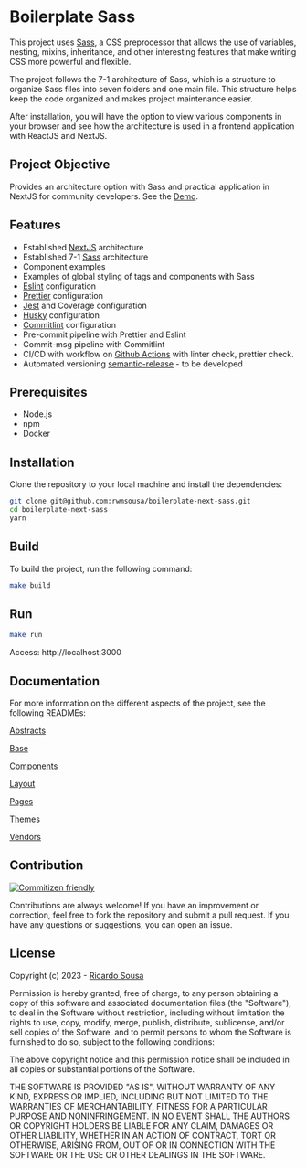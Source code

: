 # Boilerplate Sass

This project uses [Sass](https://sass-guidelin.es/), a CSS preprocessor that allows the use of variables, nesting, mixins, inheritance, and other interesting features that make writing CSS more powerful and flexible.

The project follows the 7-1 architecture of Sass, which is a structure to organize Sass files into seven folders and one main file. This structure helps keep the code organized and makes project maintenance easier.

After installation, you will have the option to view various components in your browser and see how the architecture is used in a frontend application with ReactJS and NextJS.

## Project Objective

Provides an architecture option with Sass and practical application in NextJS for community developers. See the [Demo](https://boilerplate-next-sass.vercel.app/).

## Features
- Established [NextJS](https://nextjs.org/) architecture
- Established 7-1 [Sass](https://sass-guidelin.es/) architecture
- Component examples
- Examples of global styling of tags and components with Sass
- [Eslint](https://eslint.org/) configuration
- [Prettier](https://prettier.io/) configuration
- [Jest](https://jestjs.io/) and Coverage configuration
- [Husky](https://typicode.github.io/husky/) configuration
- [Commitlint](https://commitlint.js.org/#/) configuration
- Pre-commit pipeline with Prettier and Eslint
- Commit-msg pipeline with Commitlint
- CI/CD with workflow on [Github Actions](https://github.com/features/actions) with linter check, prettier check.
- Automated versioning [semantic-release](https://semantic-release.gitbook.io/) - to be developed

## Prerequisites

-   Node.js
-   npm
-   Docker

## Installation

Clone the repository to your local machine and install the dependencies:

```bash
git clone git@github.com:rwmsousa/boilerplate-next-sass.git
cd boilerplate-next-sass
yarn
```

## Build

To build the project, run the following command:

```bash
make build
```

## Run

```bash
make run
```

Access: http://localhost:3000

## Documentation

For more information on the different aspects of the project, see the following READMEs:

[Abstracts](https://github.com/rwmsousa/boilerplate-next-sass/blob/master/stylesheets/abstracts/README.md)

[Base](https://github.com/rwmsousa/boilerplate-next-sass/blob/master/stylesheets/base/README.md)

[Components](https://github.com/rwmsousa/boilerplate-next-sass/blob/master/stylesheets/components/README.md)

[Layout](https://github.com/rwmsousa/boilerplate-next-sass/blob/master/stylesheets/layout/README.md)

[Pages](https://github.com/rwmsousa/boilerplate-next-sass/blob/master/stylesheets/pages/README.md)

[Themes](https://github.com/rwmsousa/boilerplate-next-sass/blob/master/stylesheets/themes/README.md)

[Vendors](https://github.com/rwmsousa/boilerplate-next-sass/blob/master/stylesheets/vendors/README.md)

## Contribution

[![Commitizen friendly](https://img.shields.io/badge/commitizen-friendly-brightgreen.svg)](http://commitizen.github.io/cz-cli/)

Contributions are always welcome! If you have an improvement or correction, feel free to fork the repository and submit a pull request. If you have any questions or suggestions, you can open an issue.

## License

Copyright (c) 2023 - [Ricardo Sousa](https://github.com/rwmsousa)

Permission is hereby granted, free of charge, to any person obtaining a copy
of this software and associated documentation files (the "Software"), to deal
in the Software without restriction, including without limitation the rights
to use, copy, modify, merge, publish, distribute, sublicense, and/or sell
copies of the Software, and to permit persons to whom the Software is
furnished to do so, subject to the following conditions:

The above copyright notice and this permission notice shall be included in all
copies or substantial portions of the Software.

THE SOFTWARE IS PROVIDED "AS IS", WITHOUT WARRANTY OF ANY KIND, EXPRESS OR
IMPLIED, INCLUDING BUT NOT LIMITED TO THE WARRANTIES OF MERCHANTABILITY,
FITNESS FOR A PARTICULAR PURPOSE AND NONINFRINGEMENT. IN NO EVENT SHALL THE
AUTHORS OR COPYRIGHT HOLDERS BE LIABLE FOR ANY CLAIM, DAMAGES OR OTHER
LIABILITY, WHETHER IN AN ACTION OF CONTRACT, TORT OR OTHERWISE, ARISING FROM,
OUT OF OR IN CONNECTION WITH THE SOFTWARE OR THE USE OR OTHER DEALINGS IN THE
SOFTWARE.
